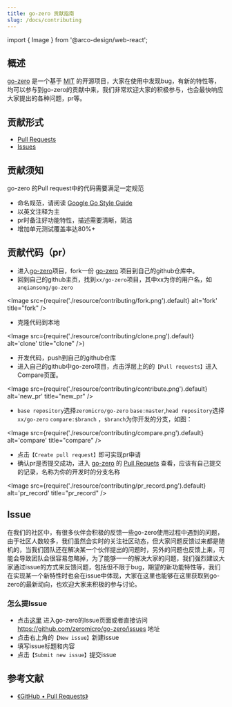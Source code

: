 ```yaml
---
title: go-zero 贡献指南
slug: /docs/contributing
---
```


import { Image } from '@arco-design/web-react';

## 概述

<a href="https://github.com/zeromicro/go-zero" target="_blank">go-zero</a> 是一个基于 <a href="https://github.com/zeromicro/go-zero/blob/master/LICENSE" target="_blank">MIT</a> 的开源项目，大家在使用中发现bug，有新的特性等，均可以参与到go-zero的贡献中来，我们非常欢迎大家的积极参与，也会最快响应大家提出的各种问题，pr等。

## 贡献形式

* <a href="https://github.com/zeromicro/go-zero/pulls" target="_blank">Pull Requests</a>
* <a href="https://github.com/zeromicro/go-zero/issues" target="_blank">Issues</a>

## 贡献须知
go-zero 的Pull request中的代码需要满足一定规范

* 命名规范，请阅读 <a href="https://google.github.io/styleguide/go/guide.html" target="_blank">Google Go Style Guide</a>
* 以英文注释为主
* pr时备注好功能特性，描述需要清晰，简洁
* 增加单元测试覆盖率达80%+

## 贡献代码（pr）

* 进入<a href="https://github.com/zeromicro/go-zero" target="_blank">go-zero</a>项目，fork一份 <a href="https://github.com/zeromicro/go-zero" target="_blank">go-zero</a> 项目到自己的github仓库中。
* 回到自己的github主页，找到`xx/go-zero`项目，其中xx为你的用户名，如`anqiansong/go-zero`

<Image
      src={require('./resource/contributing/fork.png').default}
      alt='fork'
      title="fork"
/>

* 克隆代码到本地

<Image
      src={require('./resource/contributing/clone.png').default}
      alt='clone'
      title="clone"
/>)

* 开发代码，push到自己的github仓库
* 进入自己的github中go-zero项目，点击浮层上的的`【Pull requests】`进入Compare页面。

<Image
      src={require('./resource/contributing/contribute.png').default}
      alt='new_pr'
      title="new_pr"
/>

* `base repository`选择`zeromicro/go-zero` `base:master`,`head repository`选择`xx/go-zero` `compare:$branch` ，`$branch`为你开发的分支，如图：

<Image
      src={require('./resource/contributing/compare.png').default}
      alt='compare'
      title="compare"
/>

* 点击`【Create pull request】`即可实现pr申请
* 确认pr是否提交成功，进入 <a href="https://github.com/zeromicro/go-zero" target="_blank">go-zero</a> 的 <a href="https://github.com/zeromicro/go-zero/pulls" target="_blank">Pull Requets</a> 查看，应该有自己提交的记录，名称为你的开发时的分支名称

<Image
      src={require('./resource/contributing/pr_record.png').default}
      alt='pr_record'
      title="pr_record"
/>

## Issue
在我们的社区中，有很多伙伴会积极的反馈一些go-zero使用过程中遇到的问题，由于社区人数较多，我们虽然会实时的关注社区动态，但大家问题反馈过来都是随机的，当我们团队还在解决某一个伙伴提出的问题时，另外的问题也反馈上来，可能会导致团队会很容易忽略掉，为了能够一一的解决大家的问题，我们强烈建议大家通过issue的方式来反馈问题，包括但不限于bug，期望的新功能特性等，我们在实现某一个新特性时也会在issue中体现，大家在这里也能够在这里获取到go-zero的最新动向，也欢迎大家来积极的参与讨论。

### 怎么提Issue
* 点击<a href="(https://github.com/zeromicro/go-zero/issues" target="_blank">这里</a> 进入go-zero的Issue页面或者直接访问<a href="https://github.com/zeromicro/go-zero/issues" target="_blank">https://github.com/zeromicro/go-zero/issues</a> 地址
* 点击右上角的`【New issue】`新建issue
* 填写issue标题和内容
* 点击`【Submit new issue】`提交issue


## 参考文献

* <a href="https://docs.github.com/en/github/collaborating-with-issues-and-pull-requests/proposing-changes-to-your-work-with-pull-requests" target="_blank">《GitHub • Pull Requests》</a>
